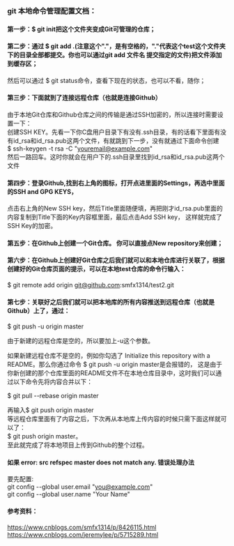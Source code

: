 ### git 本地命令管理配置文档：

#### 第一步：$ git init把这个文件夹变成Git可管理的仓库；

#### 第二步：通过 $ git add .(注意这个"."，是有空格的，"."代表这个test这个文件夹下的目录全部都提交。你也可以通过git add 文件名  提交指定的文件)把文件添加到缓存区；<br/>
 然后可以通过 $ git status命令，查看下现在的状态，也可以不看，随你；<br/>

#### 第三步：下面就到了连接远程仓库（也就是连接Github）
 由于本地Git仓库和Github仓库之间的传输是通过SSH加密的，所以连接时需要设置一下：<br/>
 创建SSH KEY。先看一下你C盘用户目录下有没有.ssh目录，有的话看下里面有没有id_rsa和id_rsa.pub这两个文件，有就跳到下一步，没有就通过下面命令创建<br/>
 $ ssh-keygen -t rsa -C "youremail@example.com" <br/>
 然后一路回车。这时你就会在用户下的.ssh目录里找到id_rsa和id_rsa.pub这两个文件  <br/>

#### 第四步：登录Github,找到右上角的图标，打开点进里面的Settings，再选中里面的SSH and GPG KEYS，
 点击右上角的New SSH key，然后Title里面随便填，再把刚才id_rsa.pub里面的内容复制到Title下面的Key内容框里面，最后点击Add SSH key，
 这样就完成了SSH Key的加密。

#### 第五步：在Github上创建一个Git仓库。 你可以直接点New repository来创建；

#### 第六步：在Github上创建好Git仓库之后我们就可以和本地仓库进行关联了，根据创建好的Git仓库页面的提示，可以在本地test仓库的命令行输入：
 $ git remote add origin git@github.com:smfx1314/test2.git

#### 第七步：关联好之后我们就可以把本地库的所有内容推送到远程仓库（也就是Github）上了，通过：
 $ git push -u origin master <br/>
    
 由于新建的远程仓库是空的，所以要加上-u这个参数。<br/>
	
 如果新建远程仓库不是空的，例如你勾选了 Initialize this repository with a README。那么你通过命令 $ git push -u origin master是会报错的，
 这是由于你新创建的那个仓库里面的README文件不在本地仓库目录中，这时我们可以通过以下命令先将内容合并以下：<br/>

 $ git pull --rebase origin master <br/>
   
 再输入$ git push origin master <br/>
 等远程仓库里面有了内容之后，下次再从本地库上传内容的时候只需下面这样就可以了：<br/>
 $ git push origin master。<br/>
 至此就完成了将本地项目上传到Github的整个过程。<br/>


 #### 如果 error: src refspec master does not match any. 错误处理办法
 要先配置: <br/>
 git config --global user.email "you@example.com" <br/>
 git config --global user.name "Your Name" <br/>
 
 #### 参考资料：
  https://www.cnblogs.com/smfx1314/p/8426115.html <br/>
  https://www.cnblogs.com/jeremylee/p/5715289.html <br/>
 
 
	
